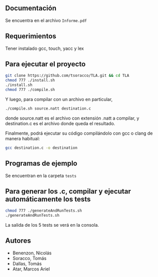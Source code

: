 ## Documentación
Se encuentra en el archivo `Informe.pdf`

## Requerimientos

Tener instalado gcc, touch, yacc y lex

## Para ejecutar el proyecto

```bash
git clone https://github.com/tsoracco/TLA.git && cd TLA
chmod 777 ./install.sh
./install.sh
chmod 777 ./compile.sh
```
Y luego, para compilar con un archivo en particular,
```bash
./compile.sh source.natt destination.c
```
donde source.natt es el archivo con extensión .natt a compilar, y destination.c es el archivo donde queda el resultado.


Finalmente, podrá ejecutar su código compilándolo con gcc o clang de manera habitual:

```bash
gcc destination.c -o destination
```

## Programas de ejemplo

Se encuentran en la carpeta `tests`

## Para generar los .c, compilar y ejecutar automáticamente los tests

```bash
chmod 777 ./generateAndRunTests.sh
./generateAndRunTests.sh
```
La salida de los 5 tests se verá en la consola.


## Autores
* Benenzon, Nicolás
* Soracco, Tomás
* Dallas, Tomás
* Atar, Marcos Ariel
